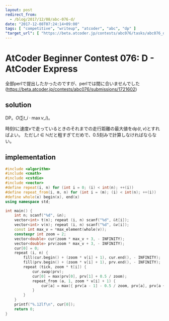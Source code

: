 ```yaml
---
layout: post
redirect_from:
  - /blog/2017/12/08/abc-076-d/
date: "2017-12-08T07:24:14+09:00"
tags: [ "competitive", "writeup", "atcoder", "abc", "dp" ]
"target_url": [ "https://beta.atcoder.jp/contests/abc076/tasks/abc076_d" ]
---
```


# AtCoder Beginner Contest 076: D - AtCoder Express

全部perlで提出したかったのですが、perlでは間に合いませんでした (<https://beta.atcoder.jp/contests/abc076/submissions/1721602>)

## solution

DP。$O(\sum t\_i \cdot \max v\_i)$。

時刻$t$に速度$v$で走っているときのそれまでの走行距離の最大値を$\mathrm{dp}(t, v)$とすればよい。
ただし$t \in \mathbb{N}$だと粗すぎてだめで、$0.5$刻みで計算しなければならない。

## implementation

``` c++
#include <algorithm>
#include <cmath>
#include <cstdio>
#include <vector>
#define repeat(i, n) for (int i = 0; (i) < int(n); ++(i))
#define repeat_from(i, m, n) for (int i = (m); (i) < int(n); ++(i))
#define whole(x) begin(x), end(x)
using namespace std;

int main() {
    int n; scanf("%d", &n);
    vector<int> t(n); repeat (i, n) scanf("%d", &t[i]);
    vector<int> v(n); repeat (i, n) scanf("%d", &v[i]);
    const int max_v = *max_element(whole(v));
    constexpr int zoom = 2;
    vector<double> cur(zoom * max_v + 3, - INFINITY);
    vector<double> prv(zoom * max_v + 3, - INFINITY);
    cur[0] = 0;
    repeat (i, n) {
        fill(cur.begin() + (zoom * v[i] + 1), cur.end(), - INFINITY);
        fill(prv.begin() + (zoom * v[i] + 1), prv.end(), - INFINITY);
        repeat (tick, zoom * t[i]) {
            cur.swap(prv);
            cur[0] = max(prv[0], prv[1] + 0.5 / zoom);
            repeat_from (a, 1, zoom * v[i] + 1) {
                cur[a] = max({ prv[a - 1] - 0.5 / zoom, prv[a], prv[a + 1] + 0.5 / zoom }) + a /(double) (zoom * zoom);
            }
        }
    }
    printf("%.12lf\n", cur[0]);
    return 0;
}
```
